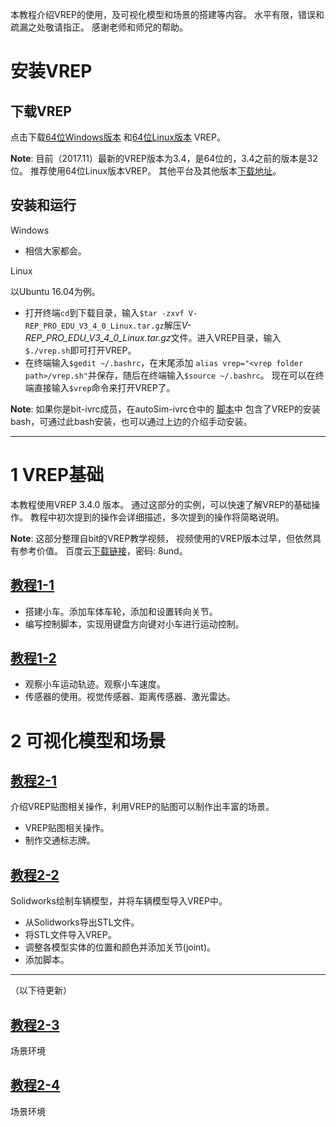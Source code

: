 本教程介绍VREP的使用，及可视化模型和场景的搭建等内容。
水平有限，错误和疏漏之处敬请指正。
感谢老师和师兄的帮助。

# 安装VREP
## 下载VREP
点击下载[64位Windows版本](http://coppeliarobotics.com/files/V-REP_PRO_EDU_V3_4_0_Setup.exe)
和[64位Linux版本](http://coppeliarobotics.com/files/V-REP_PRO_EDU_V3_4_0_Linux.tar.gz)
VREP。

**Note**: 目前（2017.11）最新的VREP版本为3.4，是64位的，3.4之前的版本是32位。
推荐使用64位Linux版本VREP。
其他平台及其他版本[下载地址](http://www.coppeliarobotics.com/previousversions.html)。

## 安装和运行
Windows

- 相信大家都会。

Linux

以Ubuntu 16.04为例。
- 打开终端`cd`到下载目录，输入`$tar -zxvf V-REP_PRO_EDU_V3_4_0_Linux.tar.gz`解压*V-REP_PRO_EDU_V3_4_0_Linux.tar.gz*文件。进入VREP目录，输入`$./vrep.sh`即可打开VREP。
- 在终端输入`$gedit ~/.bashrc`，在末尾添加
`alias vrep="<vrep folder path>/vrep.sh"`并保存，随后在终端输入`$source ~/.bashrc`。
现在可以在终端直接输入`$vrep`命令来打开VREP了。

**Note**: 如果你是bit-ivrc成员，在autoSim-ivrc仓中的
[脚本](https://github.com/bit-ivrc/autoSim-ivrc/tree/master/scripts)中
包含了VREP的安装bash，可通过此bash安装，也可以通过上边的介绍手动安装。

---
# 1 VREP基础
本教程使用VREP 3.4.0 版本。
通过这部分的实例，可以快速了解VREP的基础操作。
教程中初次提到的操作会详细描述，多次提到的操作将简略说明。

**Note**: 这部分整理自bit的VREP教学视频，
视频使用的VREP版本过早，但依然具有参考价值。
百度云[下载链接](https://pan.baidu.com/s/1jIMPSsm)，密码: 8und。

## [教程1-1](https://github.com/bit-ivrc/vrep_tutorial/tree/master/demo1-1)
- 搭建小车。添加车体车轮，添加和设置转向关节。
- 编写控制脚本，实现用键盘方向键对小车进行运动控制。

## [教程1-2](https://github.com/bit-ivrc/vrep_tutorial/tree/master/demo1-2)
- 观察小车运动轨迹。观察小车速度。
- 传感器的使用。视觉传感器、距离传感器、激光雷达。


# 2 可视化模型和场景

## [教程2-1](https://github.com/bit-ivrc/vrep_tutorial/tree/master/demo2-1)
介绍VREP贴图相关操作，利用VREP的贴图可以制作出丰富的场景。
- VREP贴图相关操作。
- 制作交通标志牌。

## [教程2-2](https://github.com/bit-ivrc/vrep_tutorial/tree/master/demo2-2)
Solidworks绘制车辆模型，并将车辆模型导入VREP中。
- 从Solidworks导出STL文件。
- 将STL文件导入VREP。
- 调整各模型实体的位置和颜色并添加关节(joint)。
- 添加脚本。
---
（以下待更新）

## [教程2-3]()
场景环境

## [教程2-4]()
场景环境
